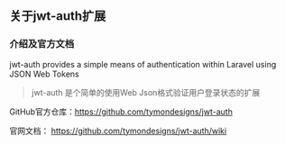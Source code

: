 ## 关于jwt-auth扩展

### 介绍及官方文档

jwt-auth provides a simple means of authentication within Laravel using JSON Web Tokens



> jwt-auth 是个简单的使用Web Json格式验证用户登录状态的扩展


GitHub官方仓库：https://github.com/tymondesigns/jwt-auth

官网文档： https://github.com/tymondesigns/jwt-auth/wiki
